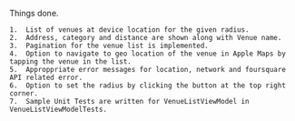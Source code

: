 Things done.


	1.	List of venues at device location for the given radius.	
	2.	Address, category and distance are shown along with Venue name.
	3.	Pagination for the venue list is implemented.
	4.	Option to navigate to geo location of the venue in Apple Maps by tapping the venue in the list.
	5.	Approppriate error messages for location, network and foursquare API related error.
	6.	Option to set the radius by clicking the button at the top right corner. 
	7.	Sample Unit Tests are written for VenueListViewModel in VenueListViewModelTests. 
